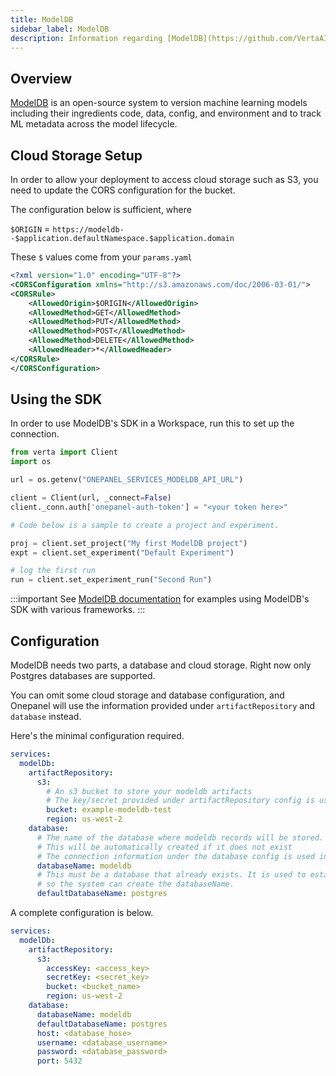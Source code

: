 ```yaml
---
title: ModelDB
sidebar_label: ModelDB
description: Information regarding [ModelDB](https://github.com/VertaAI/modeldb) 
---
```


## Overview

[ModelDB](https://github.com/VertaAI/modeldb) is an open-source system to version machine learning models including their ingredients code, data, config, and environment and to track ML metadata across the model lifecycle.

## Cloud Storage Setup

In order to allow your deployment to access cloud storage such as S3, you need to update the CORS configuration for the bucket.

The configuration below is sufficient, 
where 

`$ORIGIN` = `https://modeldb--$application.defaultNamespace.$application.domain`

These `$` values come from your `params.yaml`


```xml
<?xml version="1.0" encoding="UTF-8"?>
<CORSConfiguration xmlns="http://s3.amazonaws.com/doc/2006-03-01/">
<CORSRule>
    <AllowedOrigin>$ORIGIN</AllowedOrigin>
    <AllowedMethod>GET</AllowedMethod>
    <AllowedMethod>PUT</AllowedMethod>
    <AllowedMethod>POST</AllowedMethod>
    <AllowedMethod>DELETE</AllowedMethod>
    <AllowedHeader>*</AllowedHeader>
</CORSRule>
</CORSConfiguration>
```

## Using the SDK

In order to use ModelDB's SDK in a Workspace, run this to set up the connection.

```python
from verta import Client
import os

url = os.getenv("ONEPANEL_SERVICES_MODELDB_API_URL")

client = Client(url, _connect=False)
client._conn.auth['onepanel-auth-token'] = "<your token here>"

# Code below is a sample to create a project and experiment.

proj = client.set_project("My first ModelDB project")
expt = client.set_experiment("Default Experiment")

# log the first run
run = client.set_experiment_run("Second Run")
```

:::important
See [ModelDB documentation](https://docs.verta.ai/en/master/examples/examples.html) for examples using ModelDB's SDK with various frameworks.
:::

## Configuration

ModelDB needs two parts, a database and cloud storage.
Right now only Postgres databases are supported.

You can omit some cloud storage and database configuration, and Onepanel will use the information
provided under `artifactRepository` and `database` instead.

Here's the minimal configuration required.

```yaml
services:
  modelDb:
    artifactRepository:
      s3:
        # An s3 bucket to store your modeldb artifacts
        # The key/secret provided under artifactRepository config is used in this case.
        bucket: example-modeldb-test
        region: us-west-2
    database:
      # The name of the database where modeldb records will be stored.
      # This will be automatically created if it does not exist
      # The connection information under the database config is used in this case.
      databaseName: modeldb
      # This must be a database that already exists. It is used to establish a connection
      # so the system can create the databaseName.
      defaultDatabaseName: postgres
``` 

A complete configuration is below.

```yaml
services:
  modelDb:
    artifactRepository:
      s3:
        accessKey: <access_key> 
        secretKey: <secret_key>
        bucket: <bucket_name>
        region: us-west-2
    database:
      databaseName: modeldb
      defaultDatabaseName: postgres
      host: <database_hose>
      username: <database_username>
      password: <database_password>
      port: 5432
```






